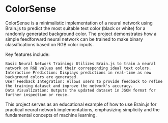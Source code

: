 # ColorSense
ColorSense is a minimalistic implementation of a neural network using Brain.js to predict the most suitable text color (black or white) for a randomly generated background color. The project demonstrates how a simple feedforward neural network can be trained to make binary classifications based on RGB color inputs.

Key features include:

    Basic Neural Network Training: Utilizes Brain.js to train a neural network on RGB values and their corresponding ideal text colors.
    Interactive Prediction: Displays predictions in real-time as new background colors are generated.
    User Feedback Integration: Allows users to provide feedback to refine the training dataset and improve the network's accuracy.
    Data Visualization: Outputs the updated dataset in JSON format for further inspection or reuse.

This project serves as an educational example of how to use Brain.js for practical neural network implementations, emphasizing simplicity and the fundamental concepts of machine learning.
